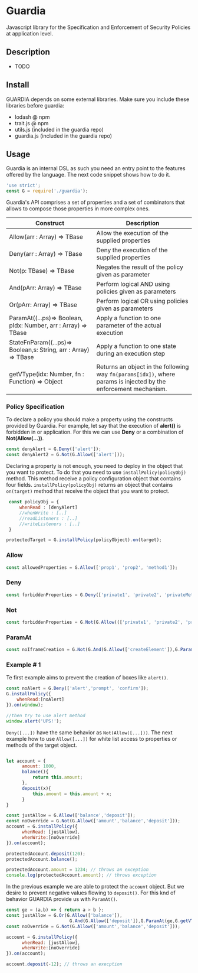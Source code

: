 # Guardia

Javascript library for the Specification and Enforcement of Security Policies at application level.

## Description
- TODO

## Install
GUARDIA depends on some external libraries. Make sure you include these libraries before guardia:

- lodash   @ npm
- trait.js @ npm
- utils.js (included in the guardia repo)
- guardia.js (included in the guardia repo)

## Usage

Guardia is an internal DSL as such you need an entry point to the features offered by the language. The next code snippet shows how to do it.

```javascript
'use strict';
const G = require('./guardia');
```
Guardia's API comprises a set of properties and a set of combinators that allows to compose those properties in more complex ones.

Construct | Description
-------------------------------------|-----------------------------------------------------
Allow(arr : Array<String>) => TBase | Allow the execution of the supplied properties 
Deny(arr :  Array<String>) => TBase | Deny the execution of the supplied properties 
Not(p:  TBase) => TBase | Negates the result of the policy given as parameter
And(pArr:  Array<TBase>) => TBase | Perform logical AND using policies given as parameters
Or(pArr:  Array<TBase>) => TBase | Perform logical OR using policies given as parameters  
ParamAt((...ps)=> Boolean, pIdx: Number, arr :  Array<Any>) => TBase | Apply a function to one parameter of the actual execution 
StateFnParam((...ps)=> Boolean,s:  String, arr :  Array<Any>) => TBase | Apply a function to one state during an execution step
getVType(idx: Number, fn : Function) => Object | Returns an object in the following way ```fn(params[idx])```, where params is injected by the enforcement mechanism.

### Policy Specification
To declare a policy you should make a property using the constructs provided by Guardia. For example, let say that the execution of **alert()** is forbidden in or application. For this we can use **Deny** or a combination of **Not(Allow(...))**.

```javascript
const denyAlert = G.Deny(['alert']);
const denyAlert2 = G.Not(G.Allow(['alert']));
```
Declaring a property is not enough, you need to deploy in the object that you want to protect. To do that you need to use `installPolicy(policyObj)` method. This method receive a policy configuration object that contains four fields. `installPolicy(policyObj)` returns an object that contains `on(target)` method that receive the object that you want to protect.

```javascript
 const policyObj = {
     whenRead : [denyAlert]
     //whenWrite : [..]
     //readListeners : [..]
     //writeListeners : [..]
 }

protectedTarget = G.installPolicy(policyObject).on(target);
```

### Allow

```javascript
const allowedProperties = G.Allow(['prop1', 'prop2', 'method1']);
```
### Deny

```javascript
const forbiddenProperties = G.Deny(['private1', 'private2', 'privateMethod1']);
```
### Not

```javascript
const forbiddenProperties = G.Not(G.Allow((['private1', 'private2', 'privateMethod1']));
```
### ParamAt

```javascript
const noIframeCreation = G.Not(G.And(G.Allow(['createElement']),G.ParamAt(equals, G.getVType(0, String),'iframe')));
```


### Example # 1
Te first example aims to prevent the creation of boxes like ```alert()```.
 
 ```javascript
 const noAlert = G.Deny(['alert','prompt', 'confirm']);
 G.installPolicy({
     whenRead:[noAlert]
 }).on(window);

//then try to use alert method
window.alert('UPS!');
 ```
 ```Deny([...])``` have the same behavior as ```Not(Allow([...]))```. The next example how to use  ```Allow([...])``` for white list access to properties or methods of the target object.

```javascript

let account = {
      amount: 1000,
      balance(){
          return this.amount;
      },
      deposit(x){
          this.amount = this.amount + x;
      }
}

const justAllow = G.Allow(['balance','deposit']);
const noOverride = G.Not(G.Allow(['amount','balance','deposit']));
account = G.installPolicy({
      whenRead: [justAllow],
      whenWrite:[noOverride]
}).on(account);

protectedAccount.deposit(120);
protectedAccount.balance();

protectedAccount.amount = 1234; // throws an exception
console.log(protectedAccount.amount); // throws exception

```
In the previous example we are able to protect the ```account``` object. But we desire to prevent negative values flowing to ```deposit()```. For this knd of behavior GUARDIA provide us with ```ParamAt()```.

```javascript
const ge = (a,b) => { return a > b };
const justAllow = G.Or(G.Allow(['balance']),
                        G.And(G.Allow(['deposit']),G.ParamAt(ge,G.getVType(0,Number),0)));
const noOverride = G.Not(G.Allow(['amount','balance','deposit']));

account = G.installPolicy({
      whenRead: [justAllow],
      whenWrite:[noOverride]
}).on(account);

account.deposit(-12); // throws an execption
```

